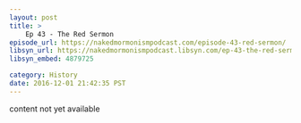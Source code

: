 ```yaml
---
layout: post
title: >
    Ep 43 - The Red Sermon
episode_url: https://nakedmormonismpodcast.com/episode-43-red-sermon/
libsyn_url: https://nakedmormonismpodcast.libsyn.com/ep-43-the-red-sermon
libsyn_embed: 4879725

category: History
date: 2016-12-01 21:42:35 PST
---
```


content not yet available
